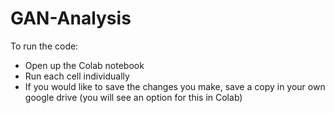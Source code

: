 # GAN-Analysis

To run the code:

- Open up the Colab notebook
- Run each cell individually
- If you would like to save the changes you make, save a copy in your own google drive (you will see an option for this in Colab)
